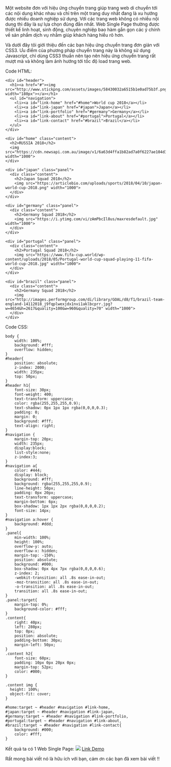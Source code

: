 Một website đơn với hiệu ứng chuyển trang giúp trang web di chuyển tới các nội dung khác nhau và chỉ trên một trang duy nhất
đang là xu hướng được nhiều doanh nghiệp sử dụng. Với các trang web không có nhiều nội dung thì đây là sự lựa chọn đúng đắn nhất.
Web Single Page thường được thiết kế linh hoạt, sinh động, chuyên nghiệp bao hàm gắn gọn các ý chính về sản phẩm dịch vụ nhằm giúp khách hàng hiểu rõ hơn. 

Và dưới đây tôi giới thiệu đến các bạn hiệu ứng chuyển trang đơn giản với CSS3.
Ưu điểm của phương pháp chuyển trang này là không sử dụng Javascript, chỉ dùng CSS3 thuần 
nên tạo nên hiệu ứng chuyển trang rất mượt mà và không làm ảnh hướng tới tốc độ load trang web.

Code HTML:

```
<div id="header">
  <h1><a href="#"><img src="http://www.stickpng.com/assets/images/58430032a6515b1e0ad75b3f.png" width="180px"></a></h1>
  <ul id="navigation">
    <li><a id="link-home" href="#home">World cup 2018</a></li>
    <li><a id="link-japan" href="#japan">Japan</a></li>
    <li><a id="link-portfolio" href="#germany">Germany</a></li>
    <li><a id="link-about" href="#portugal">Portugal</a></li>
    <li><a id="link-contact" href="#brazil">Brazil</a></li>
  </ul>
</div>

<div id="home" class="content">
  <h2>RUSSIA 2018</h2>
  <img src="https://cdn.newsapi.com.au/image/v1/6a63d4ffa1b82ad7a0f6227ae104d3ac" width="1000">
</div>	

<div id="japan" class="panel">
  <div class="content">
    <h2>Japan Squad 2018</h2>
    <img src="https://articlebio.com/uploads/sports/2018/04/10/japan-world-cup-2018.png" width="1000">
  </div>
</div>	

<div id="germany" class="panel">
  <div class="content">
    <h2>Germany Squad 2018</h2>
    <img src="https://i.ytimg.com/vi/zAmPbcIl8us/maxresdefault.jpg" width="1000">
  </div>
</div>	

<div id="portugal" class="panel">
  <div class="content">
    <h2>Portugal Squad 2018</h2>
    <img src="https://www.fifa-cup.world/wp-content/uploads/2018/05/Portugal-world-cup-squad-playing-11-fifa-world-cup-2018.jpg" width="1000">
  </div>
</div>

<div id="brazil" class="panel">
  <div class="content">
    <h2>Germany Squad 2018</h2>
    <img src="http://images.performgroup.com/di/library/GOAL/d8/f1/brazil-team-england-14112018_j9fqplwexjdx1nvi1aklbcprr.jpg?w=4654&h=2617&quality=100&w=960&quality=70" width="1000">
  </div>
</div>
```

Code CSS:

```
body {
    width: 100%;
    background: #fff;
    overflow: hidden;
}
#header{
    position: absolute;
    z-index: 2000;
    width: 235px;
    top: 50px;
}
#header h1{
    font-size: 30px;
    font-weight: 400;
    text-transform: uppercase;
    color: rgba(255,255,255,0.9);
    text-shadow: 0px 1px 1px rgba(0,0,0,0.3);
    padding: 0;
    margin: 0;
    background: #fff;
    text-align: right;
}
#navigation {
    margin-top: 20px;
    width: 235px;
    display:block;
    list-style:none;
    z-index:3;
}
#navigation a{
    color: #444;
    display: block;
    background: #fff;
    background: rgba(255,255,255,0.9);
    line-height: 50px;
    padding: 0px 20px;
    text-transform: uppercase;
    margin-bottom: 6px;
    box-shadow: 1px 1px 2px rgba(0,0,0,0.2);
    font-size: 14px;
}
#navigation a:hover {
    background: #ddd;
}
.panel{
    min-width: 100%;
    height: 100%;
    overflow-y: auto;
    overflow-x: hidden;
    margin-top: -150%;
    position: absolute;
    background: #000;
    box-shadow: 0px 4px 7px rgba(0,0,0,0.6);
    z-index: 2;
    -webkit-transition: all .8s ease-in-out;
    -moz-transition: all .8s ease-in-out;
    -o-transition: all .8s ease-in-out;
    transition: all .8s ease-in-out;
}
.panel:target{
    margin-top: 0%;
    background-color: #fff;
}
.content{
    right: 40px;
    left: 280px;
    top: 0px;
    position: absolute;
    padding-bottom: 30px;
    margin-left: 50px;
}
.content h2{
    font-size: 60px;
    padding: 10px 0px 20px 0px;
    margin-top: 52px;
    color: #000;
}

.content img {
  height: 100%;
  object-fit: cover;
}

#home:target ~ #header #navigation #link-home,
#japan:target ~ #header #navigation #link-japan,
#germany:target ~ #header #navigation #link-portfolio,
#portugal:target ~ #header #navigation #link-about,
#brazil:target ~ #header #navigation #link-contact{
    background: #000;
    color: #fff;
}
```

Kết quả ta có 1 Web Single Page:
![](https://images.viblo.asia/7ddeb325-5a13-4e1b-9ce6-ae230c0271ed.png)
[Link Demo](https://codepen.io/hoatnv/full/PaRJdO/)


Rất mong bài viết nó là hữu ích với bạn, cám ơn các bạn đã xem bài viết !!